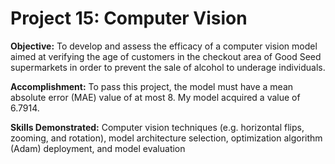 # Project 15: Computer Vision

**Objective:** To develop and assess the efficacy of a computer vision model aimed at verifying the age of customers in the checkout area of Good Seed supermarkets in order to prevent the sale of alcohol to underage individuals.

**Accomplishment:** To pass this project, the model must have a mean absolute error (MAE) value of at most 8. My model acquired a value of 6.7914.

**Skills Demonstrated:** Computer vision techniques (e.g. horizontal flips, zooming, and rotation), model architecture selection, optimization algorithm (Adam) deployment, and model evaluation
